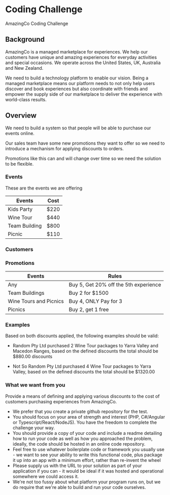 # Coding Challenge

AmazingCo Coding Challenge

## Background

AmazingCo is a managed marketplace for experiences. We help our customers have unique and amazing experiences for everyday activities and special occasions. We operate across the United States, UK, Australia and New Zealand.

We need to build a technology platform to enable our vision.
Being a managed marketplace means our platform needs to not only help users discover and book experiences but also coordinate with friends and empower the supply side of our marketplace to deliver the experience with world-class results.

## Overview

We need to build a system so that people will be able to purchase our events online.

Our sales team have some new promotions they want to offer so we need to introduce a mechanism for applying discounts to orders.

Promotions like this can and will change over time so we need the solution to be flexible.

### Events

These are the events we are offering

| Events        | Cost          |
| ------------- |---------------|
| Kids Party    | $220          |
| Wine Tour     | $440          |
| Team Building | $800          |
| Picnic        | $110          |

### Customers

### Promotions

| Events                | Rules                                  |
| --------------------- | ---------------------------------------|
| Any                   | Buy 5, Get 20% off the 5th experience  |
| Team Buildings        | Buy 2 for $1500                        |
| Wine Tours and Picnics| Buy 4, ONLY Pay for 3                  |
| Picnics               | Buy 2, get 1 free                      |

### Examples

Based on both discounts applied, the following examples should be valid:

- Random Pty Ltd purchased 2 Wine Tour packages to Yarra Valley and Macedon Ranges, based on the defined discounts the total should be $880.00
discounts

- Not So Random Pty Ltd purchased 4 Wine Tour packages to Yarra Valley, based on the defined discounts the total should be $1320.00

### What we want from you

Provide a means of defining and applying various discounts to the cost of customers purchasing experiences from AmazingCo.

- We prefer that you create a private github repository for the test.
- You should focus on your area of strength and interest (PHP, C#/Angular or Typescript/React/NodeJS). You have the freedom to complete the challenge your way.
- You should provide a copy of your code and include a readme detailing how to run your code as well as how you approached the problem, ideally, the code should be hosted in an online code repository.
- Feel free to use whatever boilerplate code or framework you usually use - we want to see your ability to write this functional code, plus package it up into an app with a minimum effort, rather than re-invent the wheel
- Please supply us with the URL to your solution as part of your application if you can - it would be ideal if it was hosted and operational somewhere we could access it.
- We're not too fussy about what platform your program runs on, but we do require that we're able to build and run your code ourselves.
